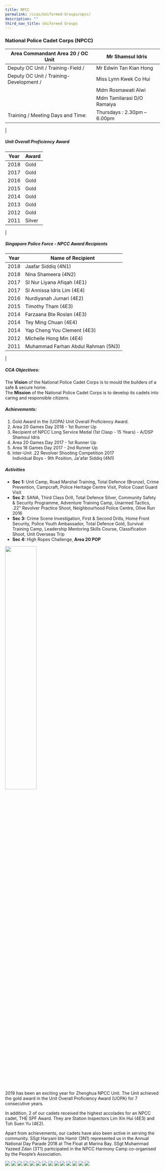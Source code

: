 ```yaml
---
title: NPCC
permalink: /ccas/Uniformed-Groups/npcc/
description: ""
third_nav_title: Uniformed Groups
---
```

### National Police Cadet Corps (NPCC)

| Area Commandant Area 20 / OC Unit | Mr Shamsul Idris |
|---|---|
| Deputy OC Unit / Training-Field /  | Mr Edwin Tan Kian Hong |
| Deputy OC Unit / Training-Development /  | Miss Lynn Kwek Co Hui |
|  | Mdm Rosmawati Alwi |
|  | Mdm Tamilarasi D/O Ramaiya |
| Training / Meeting Days and Time: | Thursdays : 2.30pm – 6.00pm |
|

##### Unit Overall Proficiency Award

| Year | Award |
|---|---|
| 2018 | Gold |
| 2017 | Gold |
| 2016 | Gold |
| 2015 | Gold |
| 2014 | Gold |
| 2013 | Gold |
| 2012 | Gold |
| 2011 | Silver |
|

##### Singapore Police Force - NPCC Award Recipients

| Year | Name of Recipient |
|---|---|
| 2018 | Jaafar Siddiq (4N1) |
| 2018 | Nina Shameera (4N2) |
| 2017 | SI Nur Liyana Afiqah (4E1) |
| 2017 | SI Annissa Idris Lim (4E4) |
| 2016 | Nurdiyanah Jumari (4E2) |
| 2015 | Timothy Tham (4E3) |
| 2014 | Farzaana Bte Roslan (4E3) |
| 2014 | Tey Ming Chuan (4E4) |
| 2014 | Yap Cheng You Clement (4E3) |
| 2012 | Michelle Hong Min (4E4) |
| 2011 | Muhammad Farhan Abdul Rahman (5N3) |
|

##### CCA Objectives:

The **Vision** of the National Police Cadet Corps is to mould the builders of a safe & secure home. <br>
The **Mission** of the National Police Cadet Corps is to develop its cadets into caring and responsible citizens.

##### Achievements:

1.  Gold Award in the (UOPA) Unit Overall Proficiency Award.
2.  Area 20 Games Day 2018 - 1st Runner Up
3.  Recipient of NPCC Long Service Medal (1st Clasp - 15 Years) - A/DSP Shamsul Idris
4.  Area 20 Games Day 2017 - 1st Runner Up
5.  Area 18 Games Day 2017 - 2nd Runner Up
6.  Inter-Unit .22 Revolver Shooting Competition 2017  
    Individual Boys - 9th Position, Ja'afar Siddiq (4N1)
		
##### Activities

*   **Sec 1:** Unit Camp, Road Marshal Training, Total Defence (Bronze), Crime Prevention, Campcraft, Police Heritage Centre Visit, Police Coast Guard Visit
*   **Sec 2:** SANA, Third Class Drill, Total Defence Silver, Community Safety & Security Programme, Adventure Training Camp, Unarmed Tactics, .22" Revolver Practice Shoot, Neighbourhood Police Centre, Olive Run 2016
*   **Sec 3:** Crime Scene Investigation, First & Second Drills, Home Front Security, Police Youth Ambassador, Total Defence Gold, Survival Training Camp, Leadership Mentoring Skills Course, Classification Shoot, Unit Overseas Trip
*   **Sec 4:** High Ropes Challenge, **Area 20 POP**

<img src="/images/npcc%20ndp%202018%20pop.jpg" 
     style="width:45%">
		 
2019 has been an exciting year for Zhenghua NPCC Unit. The Unit achieved the gold award in the Unit Overall Proficiency Award (UOPA) for 7 consecutive years.

In addition, 2 of our cadets received the highest accolades for an NPCC cadet, THE SPF Award. They are Station Inspectors Lim Xin Hui (4E3) and Toh Suen Yu (4E2).

Apart from achievements, our cadets have also been active in serving the community. SSgt Haryani bte Hamir (3N1) represented us in the Annual National Day Parade 2018 at The Float at Marina Bay. SSgt Muhammad Yazeed Zdan (3T1) participated in the NPCC Harmony Camp co-organised by the People’s Association.

![](/images/npcc%201.jpg)
![](/images/npcc%202.jpg)
![](/images/npcc%203.jpg)
![](/images/npcc%204.jpg)
![](/images/npcc%205.jpg)
![](/images/npcc%206.jpg)
![](/images/npcc%207.jpg)
![](/images/npcc%208.jpg)
![](/images/npcc%209.jpg)
![](/images/npcc%2010.jpg)
![](/images/npcc%2011.jpg)
![](/images/npcc%2012.jpg)
![](/images/npcc%2013.jpg)
![](/images/npcc%2014.jpg)